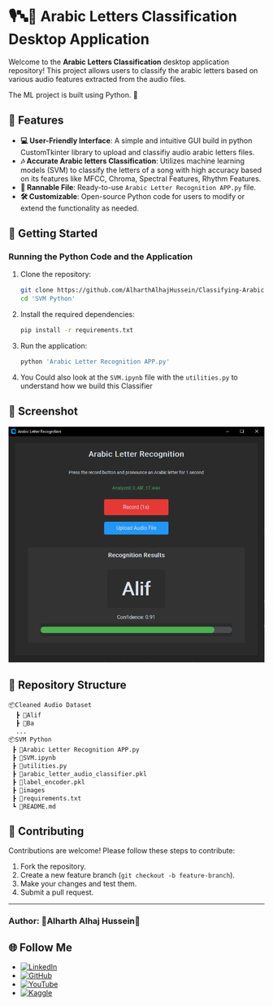 # 🎙️🔤🎵 Arabic Letters Classification Desktop Application

Welcome to the **Arabic Letters Classification** desktop application repository! This project allows users to classify the arabic letters based on various audio features extracted from the audio files.

The ML project is built using Python. 🚀

## 🌟 Features

- **💻 User-Friendly Interface**: A simple and intuitive GUI build in python CustomTkinter library to upload and classifiy audio arabic letters files.
- **🎶 Accurate Arabic letters Classification**: Utilizes machine learning models (SVM) to classify the letters of a song with high accuracy based on its features like MFCC, Chroma, Spectral Features, Rhythm Features.
- **🔧 Rannable File**: Ready-to-use `Arabic Letter Recognition APP.py` file.
- **🛠️ Customizable**: Open-source Python code for users to modify or extend the functionality as needed.

## 🚀 Getting Started

### Running the Python Code and the Application

1. Clone the repository:
    ```bash
    git clone https://github.com/AlharthAlhajHussein/Classifying-Arabic-Letters-From-Audio-Dataset-Using-SVM.git
    cd 'SVM Python'
    ```

2. Install the required dependencies:
    ```bash
    pip install -r requirements.txt
    ```

3. Run the application:
    ```bash
    python 'Arabic Letter Recognition APP.py'
    ```
4. You Could also look at the `SVM.ipynb` file with the `utilities.py` to understand how we build this Classifier
   

## 📸 Screenshot

[![Screenshot](https://github.com/AlharthAlhajHussein/Classifying-Arabic-Letters-From-Audio-Dataset-Using-SVM/blob/main/Images/screenshot.png)](https://www.youtube.com/watch?v=9vnx0FEfwnI)

## 📂 Repository Structure

```plaintext
📦Cleaned Audio Dataset
  ┣ 📂Alif
  ┣ 📂Ba
  ...
📦SVM Python 
 ┣ 📜Arabic Letter Recognition APP.py
 ┣ 📜SVM.ipynb
 ┣ 📜utilities.py
 ┣ 📜arabic_letter_audio_classifier.pkl
 ┣ 📜label_encoder.pkl
 ┣ 📂images
 ┣ 📜requirements.txt
 ┗ 📜README.md
```

## 🤝 Contributing

Contributions are welcome! Please follow these steps to contribute:
1. Fork the repository.
2. Create a new feature branch (`git checkout -b feature-branch`).
3. Make your changes and test them.
4. Submit a pull request.

---

### Author: 🌟**Alharth Alhaj Hussein**🌟

## 🌐 Follow Me

- [![LinkedIn](https://img.shields.io/badge/LinkedIn-0A66C2?style=for-the-badge&logo=linkedin&logoColor=white)](https://www.linkedin.com/in/alharth-alhaj-hussein-023417241)  
- [![GitHub](https://img.shields.io/badge/GitHub-181717?style=for-the-badge&logo=github&logoColor=white)](https://github.com/AlharthAlhajHussein)   
- [![YouTube](https://img.shields.io/badge/YouTube-FF0000?style=for-the-badge&logo=youtube&logoColor=white)](https://www.youtube.com/@Alharth.Alhaj.Hussein)
- [![Kaggle](https://img.shields.io/badge/Kaggle-20BEFF?style=for-the-badge&logo=kaggle&logoColor=white)](https://www.kaggle.com/alharthalhajhussein)
 
